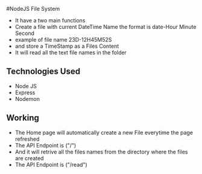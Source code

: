 #NodeJS File System
- It have a two main functions
 - Create a file with current DateTime Name the format is date-Hour Minute Second
  - example of file name 23D-12H45M52S
  - and store a TimeStamp as a Files Content
 - It will read all the text file names in the folder
## Technologies Used
- Node JS
- Express
- Nodemon
## Working
- The Home page will automatically create a new File everytime the page refreshed 
 - The API Endpoint is ("/")
- And it will retrive all the files names from the directory where the files are created 
 - The API Endpoint is ("/read") 

